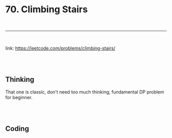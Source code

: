 # 70. Climbing Stairs

<br>

---

<br>

link: https://leetcode.com/problems/climbing-stairs/

<br>
<br>

## Thinking

That one is classic, don't need too much thinking, fundamental DP problem for beginner.

<br>
<br>

## Coding

```go

```